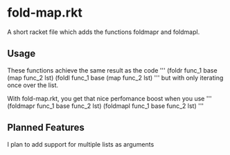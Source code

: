 # fold-map.rkt
A short racket file which adds the functions foldmapr and foldmapl. 

## Usage
These functions achieve the same result as the code
'''
(foldr func_1 base (map func_2 lst)
(foldl func_1 base (map func_2 lst)
'''
but with only iterating once over the list. 

With fold-map.rkt, you get that nice perfomance boost when you use
'''
(foldmapr func_1 base func_2 lst)
(foldmapl func_1 base func_2 lst)
'''

## Planned Features
I plan to add support for multiple lists as arguments
